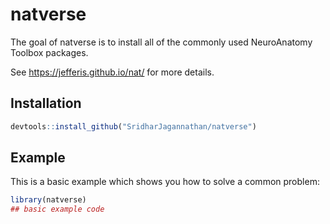 # natverse

<!-- badges: start -->
<!-- badges: end -->

The goal of natverse is to install all of the commonly used NeuroAnatomy Toolbox packages.

See https://jefferis.github.io/nat/ for more details.

## Installation

``` r
devtools::install_github("SridharJagannathan/natverse")
```

## Example

This is a basic example which shows you how to solve a common problem:

``` r
library(natverse)
## basic example code
```

